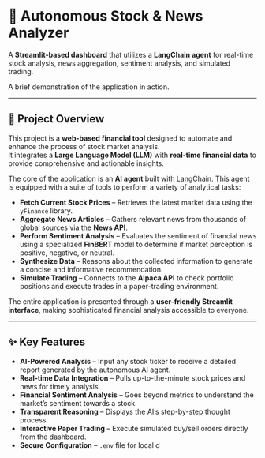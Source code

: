 # 🤖 Autonomous Stock & News Analyzer

A **Streamlit-based dashboard** that utilizes a **LangChain agent** for real-time stock analysis, news aggregation, sentiment analysis, and simulated trading.

A brief demonstration of the application in action.

---

## 📖 Project Overview

This project is a **web-based financial tool** designed to automate and enhance the process of stock market analysis.  
It integrates a **Large Language Model (LLM)** with **real-time financial data** to provide comprehensive and actionable insights.

The core of the application is an **AI agent** built with LangChain. This agent is equipped with a suite of tools to perform a variety of analytical tasks:

- **Fetch Current Stock Prices** – Retrieves the latest market data using the `yFinance` library.
- **Aggregate News Articles** – Gathers relevant news from thousands of global sources via the **News API**.
- **Perform Sentiment Analysis** – Evaluates the sentiment of financial news using a specialized **FinBERT** model to determine if market perception is positive, negative, or neutral.
- **Synthesize Data** – Reasons about the collected information to generate a concise and informative recommendation.
- **Simulate Trading** – Connects to the **Alpaca API** to check portfolio positions and execute trades in a paper-trading environment.

The entire application is presented through a **user-friendly Streamlit interface**, making sophisticated financial analysis accessible to everyone.

---

## ✨ Key Features

- **AI-Powered Analysis** – Input any stock ticker to receive a detailed report generated by the autonomous AI agent.
- **Real-time Data Integration** – Pulls up-to-the-minute stock prices and news for timely analysis.
- **Financial Sentiment Analysis** – Goes beyond metrics to understand the market’s sentiment towards a stock.
- **Transparent Reasoning** – Displays the AI’s step-by-step thought process.
- **Interactive Paper Trading** – Execute simulated buy/sell orders directly from the dashboard.
- **Secure Configuration** – `.env` file for local d
